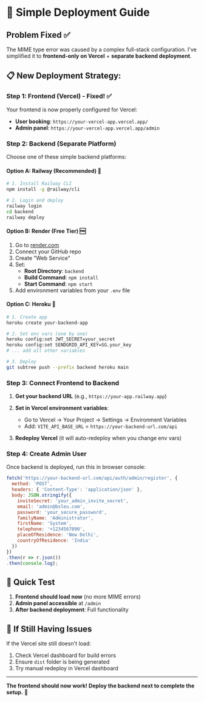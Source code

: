 # 🚀 Simple Deployment Guide

## Problem Fixed ✅

The MIME type error was caused by a complex full-stack configuration. I've simplified it to **frontend-only on Vercel** + **separate backend deployment**.

## 📋 New Deployment Strategy:

### **Step 1: Frontend (Vercel) - Fixed! ✅**

Your frontend is now properly configured for Vercel:
- **User booking**: `https://your-vercel-app.vercel.app/`
- **Admin panel**: `https://your-vercel-app.vercel.app/admin`

### **Step 2: Backend (Separate Platform)**

Choose one of these simple backend platforms:

#### **Option A: Railway (Recommended) 🚂**
```bash
# 1. Install Railway CLI
npm install -g @railway/cli

# 2. Login and deploy
railway login
cd backend
railway deploy
```

#### **Option B: Render (Free Tier) 🆓**
1. Go to [render.com](https://render.com)
2. Connect your GitHub repo
3. Create "Web Service"
4. Set:
   - **Root Directory**: `backend`
   - **Build Command**: `npm install`
   - **Start Command**: `npm start`
5. Add environment variables from your `.env` file

#### **Option C: Heroku 🔺**
```bash
# 1. Create app
heroku create your-backend-app

# 2. Set env vars (one by one)
heroku config:set JWT_SECRET=your_secret
heroku config:set SENDGRID_API_KEY=SG.your_key
# ... add all other variables

# 3. Deploy
git subtree push --prefix backend heroku main
```

### **Step 3: Connect Frontend to Backend**

1. **Get your backend URL** (e.g., `https://your-app.railway.app`)

2. **Set in Vercel environment variables**:
   - Go to Vercel → Your Project → Settings → Environment Variables
   - Add: `VITE_API_BASE_URL` = `https://your-backend-url.com/api`

3. **Redeploy Vercel** (it will auto-redeploy when you change env vars)

### **Step 4: Create Admin User**

Once backend is deployed, run this in browser console:

```javascript
fetch('https://your-backend-url.com/api/auth/admin/register', {
  method: 'POST',
  headers: { 'Content-Type': 'application/json' },
  body: JSON.stringify({
    inviteSecret: 'your_admin_invite_secret',
    email: 'admin@bsleu.com',
    password: 'your_secure_password',
    familyName: 'Administrator',
    firstName: 'System',
    telephone: '+1234567890',
    placeOfResidence: 'New Delhi',
    countryOfResidence: 'India'
  })
})
.then(r => r.json())
.then(console.log);
```

## 🎯 Quick Test

1. **Frontend should load now** (no more MIME errors)
2. **Admin panel accessible** at `/admin`
3. **After backend deployment**: Full functionality

## 🔧 If Still Having Issues

If the Vercel site still doesn't load:
1. Check Vercel dashboard for build errors
2. Ensure `dist` folder is being generated
3. Try manual redeploy in Vercel dashboard

---

**The frontend should now work! Deploy the backend next to complete the setup.** 🚀
